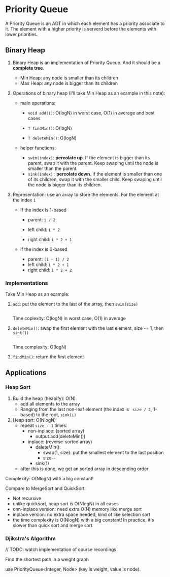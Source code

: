 # Priority Queue

A Priority Queue is an ADT in which each element has a priority associate to it. The element with a higher priority is serverd before the elements with lower priorities. 

## Binary Heap

1. Binary Heap is an implementation of Priority Queue. And it should be a **complete tree**.

   - Min Heap: any node is smaller than its children
   - Max Heap: any node is bigger than its children

2. Operations of binary heap (I'll take Min Heap as an example in this note):

   - main operations:

     - `void add(i)`: O(logN) in worst case, O(1) in average and best cases

     - `T findMin()`: O(logN)

     - `T deleteMin()`: O(logN)

   - helper functions:

     - `swim(index)`: **percolate up**. If the element is bigger than its parent, swap it with the parent. Keep swaping until the node is smaller than the parent.
     - `sink(index):` **percolate down**. If the element is smaller than one of its children, swap it with the smaller child. Keep swaping until the node is bigger than its children.

3. Representation: use an array to store the elements. For the element at the index `i`

   - If the index is 1-based

     - parent: `i / 2`

     - left child: `i * 2`

     - right child: `i * 2 + 1`

   - if the index is 0-based

     - parent: `(i - 1) / 2`
     - left child: `i * 2 + 1`
     - right child: `i * 2 + 2`

### Implementations

Take Min Heap as an example:

1. `add`: put the element to the last of the array, then `swim(size)`

   ```java
   
   ```

   Time coplexity: O(logN) in worst case, O(1) in average

2. `deleteMin()`: swap the first element with the last element, size -= 1, then `sink(1)`

   ```java
   ```

   Time complexity: O(logN)

3. `findMin()`: return the first element

## Applications

### Heap Sort 

1. Build the heap (heapify): O(N)
   - add all elements to the array
   - Ranging from the last non-leaf element (the index is ` size / 2`, 1-based) to the root, `sink(i)`
2. Heap sort: O(NlogN)
   - repeat `size - 1` times: 
     - non-inplace: (sorted array)
       - output.add(deleteMin())
     - inplace: (reverse-sorted array)
       - deleteMin(): 
         - swap(1, size): put the smallest element to the last position
         - size--
       - sink(1) 
   - after this is done, we get an sorted array in descending order

Complexity: O(NlogN) with a big constant!

Compare to MergeSort and QuickSort:

- Not recursive
- unlike quicksort, heap sort is O(NlogN) in all cases
- onn-inplace version: need extra O(N) memory like merge sort
- inplace version: no extra space needed, kind of like selection sort
- the time complexity is  O(NlogN) with a big constant! In practice, it's slower than quick sort and merge sort

### Djikstra's Algorithm

// TODO: watch implementation of course recordings

Find the shortest path in a weight graph

use PriorityQueue<Integer, Node> (key is weight, value is node).

```java
```

